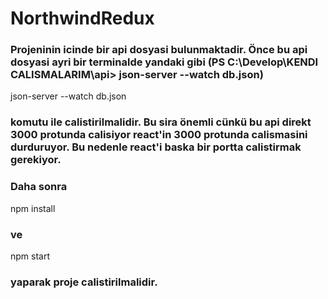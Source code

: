 # NorthwindRedux

### Projeninin icinde bir api dosyasi bulunmaktadir. Önce bu api dosyasi ayri bir terminalde yandaki gibi (PS C:\Develop\KENDI CALISMALARIM\api> json-server --watch db.json) 
json-server --watch db.json 

### komutu ile calistirilmalidir. Bu sira önemli cünkü bu api direkt 3000 protunda calisiyor react'in 3000 protunda calismasini durduruyor. Bu nedenle react'i baska bir portta calistirmak gerekiyor.

### Daha sonra 
npm install 
### ve 
npm start 
### yaparak proje calistirilmalidir.
